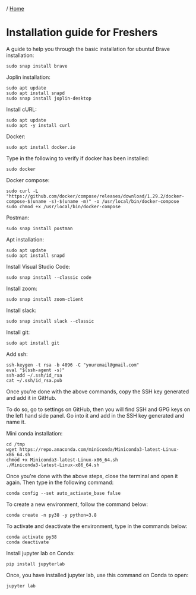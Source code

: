 / [Home](index.md)

# Installation guide for Freshers

A guide to help you through the basic installation for ubuntu!
Brave installation:

```
sudo snap install brave
```

Joplin installation:

```
sudo apt update
sudo apt install snapd
sudo snap install joplin-desktop
```

Install cURL:
```
sudo apt update
sudo apt -y install curl
```




Docker:
```
sudo apt install docker.io
```
Type in the following to verify if docker has been installed:
```
sudo docker
```


Docker compose:
```
sudo curl -L "https://github.com/docker/compose/releases/download/1.29.2/docker-compose-$(uname -s)-$(uname -m)" -o /usr/local/bin/docker-compose
sudo chmod +x /usr/local/bin/docker-compose
```


Postman:
```
sudo snap install postman
```


Apt installation:
```
sudo apt update
sudo apt install snapd
```


Install Visual Studio Code:
```
sudo snap install --classic code
```


Install zoom:
```
sudo snap install zoom-client
```


Install slack:
```
sudo snap install slack --classic
```


Install git:
```
sudo apt install git
```





Add ssh:
```
ssh-keygen -t rsa -b 4096 -C "youremail@gmail.com"
eval "$(ssh-agent -s)"
ssh-add ~/.ssh/id_rsa
cat ~/.ssh/id_rsa.pub
```
Once you're done with the above commands, copy the SSH key generated and add it in GitHub.

To do so, go to settings on GitHub, then you will find SSH and GPG keys on the left hand side panel. Go into it and add in the SSH key generated and name it.


Mini conda installation:
```
cd /tmp
wget https://repo.anaconda.com/miniconda/Miniconda3-latest-Linux-x86_64.sh
chmod +x Miniconda3-latest-Linux-x86_64.sh
./Miniconda3-latest-Linux-x86_64.sh
```

Once you're done with the above steps, close the terminal and open it again. Then type in the following command:
```
conda config --set auto_activate_base false
```

To create a new environment, follow the command below:
```
conda create -n py38 -y python=3.8
```

To activate and deactivate the environment, type in the commands below:
```
conda activate py38
conda deactivate
```


Install jupyter lab on Conda:
```
pip install jupyterlab
```

Once, you have installed jupyter lab, use this command on Conda to open:
```
jupyter lab
```